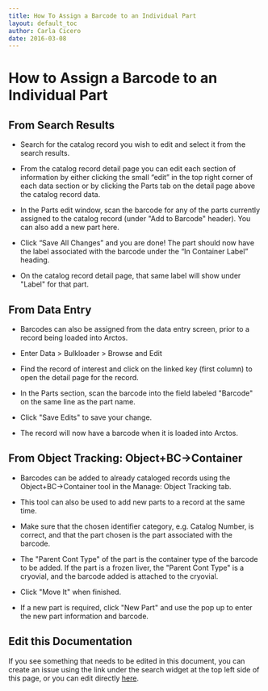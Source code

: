 ```yaml
---
title: How To Assign a Barcode to an Individual Part
layout: default_toc
author: Carla Cicero
date: 2016-03-08
---
```

# How to Assign a Barcode to an Individual Part

## From Search Results

* Search for the catalog record you wish to edit and select it from the search results.

* From the catalog record detail page you can edit each section of information by either clicking the small “edit” in the top right corner of each data section or by clicking the Parts tab on the detail page above the catalog record data.

* In the Parts edit window, scan the barcode for any of the parts currently assigned to the catalog record (under "Add to Barcode" header). You can also add a new part here.

* Click “Save All Changes” and you are done! The part should now have the label associated with the barcode under the “In Container Label” heading.

* On the catalog record detail page, that same label will show under "Label" for that part.

## From Data Entry

* Barcodes can also be assigned from the data entry screen, prior to a record being loaded into Arctos.

* Enter Data > Bulkloader > Browse and Edit

* Find the record of interest and click on the linked key (first column) to open the detail page for the record.

* In the Parts section, scan the barcode into the field labeled "Barcode" on the same line as the part name.

* Click "Save Edits" to save your change.

* The record will now have a barcode when it is loaded into Arctos.

## From Object Tracking: Object+BC->Container

* Barcodes can be added to already cataloged records using the Object+BC->Container tool in the Manage: Object Tracking tab.

* This tool can also be used to add new parts to a record at the same time.

* Make sure that the chosen identifier category, e.g. Catalog Number, is correct, and that the part chosen is the part associated with the barcode.

* The "Parent Cont Type" of the part is the container type of the barcode to be added. If the part is a frozen liver, the "Parent Cont Type" is a cryovial, and the barcode added is attached to the cryovial.

* Click "Move It" when finished.

* If a new part is required, click "New Part" and use the pop up to enter the new part information and barcode.

## Edit this Documentation

If you see something that needs to be edited in this document, you can create an issue using the link under the search widget at the top left side of this page, or you can edit directly <a href="https://github.com/ArctosDB/documentation-wiki/edit/gh-pages/_how_to/How-to-Assign-a-Barcode-to-an-Individual-Specimen.markdown" target="_blank">here</a>.
